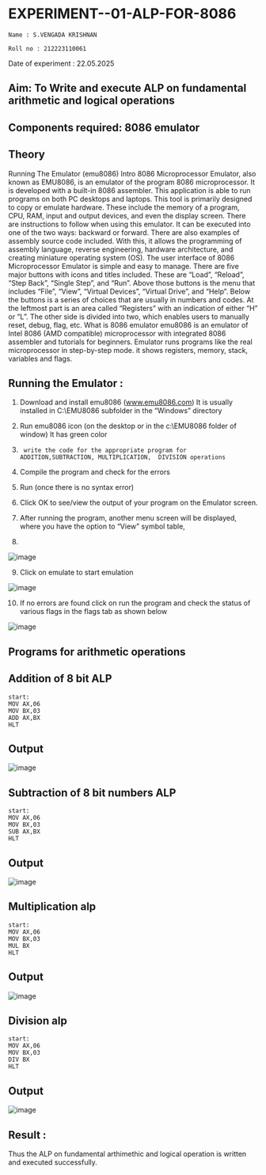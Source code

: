 # EXPERIMENT--01-ALP-FOR-8086
```
Name : S.VENGADA KRISHNAN

Roll no : 212223110061
```
Date of experiment : 22.05.2025
## Aim: To Write and execute ALP on fundamental arithmetic and logical operations
## Components required: 8086  emulator 
## Theory 
Running The Emulator (emu8086) Intro 8086 Microprocessor Emulator, also known as EMU8086, is an emulator of the program 8086 microprocessor. It is developed with a built-in 8086 assembler. This application is able to run programs on both PC desktops and laptops. This tool is primarily designed to copy or emulate hardware. These include the memory of a program, CPU, RAM, input and output devices, and even the display screen. There are instructions to follow when using this emulator. It can be executed into one of the two ways: backward or forward. There are also examples of assembly source code included. With this, it allows the programming of assembly language, reverse engineering, hardware architecture, and creating miniature operating system (OS). The user interface of 8086 Microprocessor Emulator is simple and easy to manage. There are five major buttons with icons and titles included. These are “Load”, “Reload”, “Step Back”, “Single Step”, and “Run”. Above those buttons is the menu that includes “File”, “View”, “Virtual Devices”, “Virtual Drive”, and “Help”. Below the buttons is a series of choices that are usually in numbers and codes. At the leftmost part is an area called “Registers” with an indication of either “H” or “L”. The other side is divided into two, which enables users to manually reset, debug, flag, etc. What is 8086 emulator emu8086 is an emulator of Intel 8086 (AMD compatible) microprocessor with integrated 8086 assembler and tutorials for beginners. Emulator runs programs like the real microprocessor in step-by-step mode. it shows registers, memory, stack, variables and flags.


 ## Running the Emulator :
1.	Download and install emu8086 (www.emu8086.com) It is usually installed in C:\EMU8086 subfolder in the “Windows” directory
2.	  Run  emu8086 icon (on the desktop or in the c:\EMU8086 folder of window) It has green color 
 
 
3.		write the code for the appropriate program for ADDITION,SUBTRACTION, MULTIPLICATION,  DIVISION operations 

4.	 Compile the program and check for the errors 
5.	Run (once there is no syntax error) 

6.	Click OK to see/view the output of your program on the Emulator screen. 


7.	After running the program, another menu screen will be displayed, where you have the option to “View” symbol table,
8.	 


![image](https://user-images.githubusercontent.com/36288975/189273263-d65baae9-4b8f-4723-afb3-c0ffa4052b04.png)











9.	Click on emulate to start emulation 








![image](https://user-images.githubusercontent.com/36288975/189273273-9bb36ec1-e2e8-4892-8d35-37707332bfdc.png)








10.	If no errors are found click on run the program and check the status of various flags in the flags tab as shown below 






![image](https://user-images.githubusercontent.com/36288975/189273277-113a2a33-4a40-4ff8-95a5-ecd3a1f504fe.png)







## Programs for arithmetic  operations

## Addition  of 8 bit ALP 
```
start:
MOV AX,06
MOV BX,03
ADD AX,BX
HLT
```



## Output  
![image](https://github.com/user-attachments/assets/e7cc7e33-475f-443b-8708-f73dcafef70f)

 
## Subtraction   of 8 bit numbers  ALP 
```
start:
MOV AX,06
MOV BX,03
SUB AX,BX
HLT
```
 
## Output  
![image](https://github.com/user-attachments/assets/a8b668b0-9e58-4694-92c0-eb0a7c906d35)

## Multiplication alp 
```
start:
MOV AX,06
MOV BX,03
MUL BX
HLT
```
 ## Output  
![image](https://github.com/user-attachments/assets/f881db6c-fa8b-4ae8-b67c-0d4a59d9420a)


## Division alp 
```
start:
MOV AX,06
MOV BX,03
DIV BX
HLT
```

## Output  
![image](https://github.com/user-attachments/assets/e4a703f2-c2ff-447a-9a2f-1588b15e2c87)



## Result :

Thus the ALP on fundamental arthimethic and logical operation is written and executed successfully.
 








